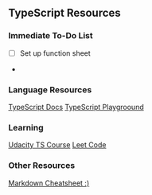 ## TypeScript Resources

### Immediate To-Do List
- [ ] Set up function sheet
- 
 

### Language Resources
[TypeScript Docs](https://www.typescriptlang.org/docs/)
[TypeScript Playgroound](https://www.typescriptlang.org/play)

  

### Learning
[Udacity TS Course](https://www.udemy.com/course/understanding-typescript/learn/)
[Leet Code](https://leetcode.com/)



### Other Resources
[Markdown Cheatsheet :)](https://github.com/adam-p/markdown-here/wiki/Markdown-Cheatsheet#line-breaks)

